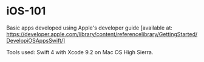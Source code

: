# iOS-101
Basic apps developed using Apple's developer guide [available at: https://developer.apple.com/library/content/referencelibrary/GettingStarted/DevelopiOSAppsSwift/]

Tools used: Swift 4 with Xcode 9.2 on Mac OS High Sierra.
